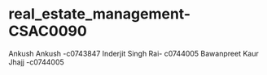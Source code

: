 # real_estate_management-CSAC0090
Ankush Ankush -c0743847
Inderjit Singh Rai- c0744005
Bawanpreet Kaur Jhajj -c0744005